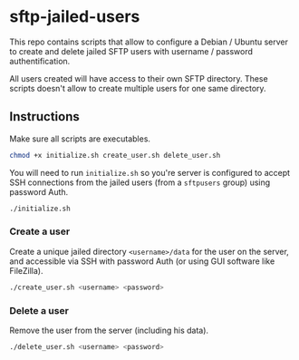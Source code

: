 # sftp-jailed-users  

This repo contains scripts that allow to configure a Debian / Ubuntu 
server to create and delete jailed SFTP users with username / password authentification.  

All users created will have access to their own SFTP directory. These scripts doesn't allow 
to create multiple users for one same directory.  

## Instructions  

Make sure all scripts are executables.  
```sh
chmod +x initialize.sh create_user.sh delete_user.sh
```

You will need to run `initialize.sh` so you're server is configured to accept 
SSH connections from the jailed users (from a `sftpusers` group) using password Auth.  

```sh
./initialize.sh
```

### Create a user  

Create a unique jailed directory `<username>/data` for the user on the server, and 
accessible via SSH with password Auth (or using GUI software like FileZilla).  
```sh 
./create_user.sh <username> <password>
```

### Delete a user  

Remove the user from the server (including his data).  
```sh
./delete_user.sh <username> <password>
```
